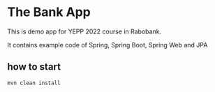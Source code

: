# The Bank App

This is demo app for YEPP 2022 course in Rabobank.

It contains example code of Spring, Spring Boot, Spring Web and JPA

## how to start

```
mvn clean install
```
